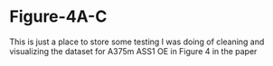 # Figure-4A-C
This is just a place to store some testing I was doing of cleaning and visualizing the dataset for A375m ASS1 OE in Figure 4 in the paper
